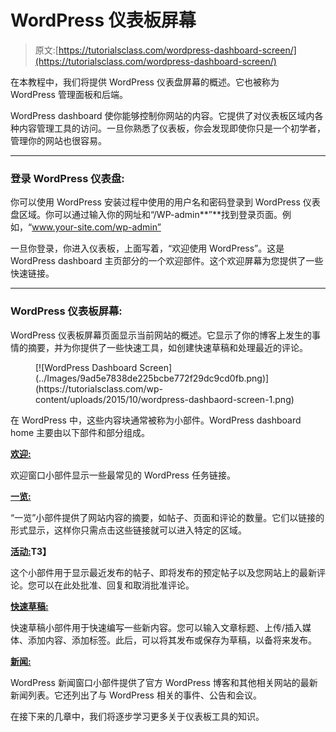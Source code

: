 # WordPress 仪表板屏幕

> 原文:[https://tutorialsclass.com/wordpress-dashboard-screen/](https://tutorialsclass.com/wordpress-dashboard-screen/)

在本教程中，我们将提供 WordPress 仪表盘屏幕的概述。它也被称为 WordPress 管理面板和后端。

WordPress dashboard 使你能够控制你网站的内容。它提供了对仪表板区域内各种内容管理工具的访问。一旦你熟悉了仪表板，你会发现即使你只是一个初学者，管理你的网站也很容易。

* * *

### 登录 WordPress 仪表盘:

你可以使用 WordPress 安装过程中使用的用户名和密码登录到 WordPress 仪表盘区域。你可以通过输入你的网址和“/WP-admin**”**找到登录页面。例如，“www.your-site.com/wp-admin”

一旦你登录，你进入仪表板，上面写着，“欢迎使用 WordPress”。这是 WordPress dashboard 主页部分的一个欢迎部件。这个欢迎屏幕为您提供了一些快速链接。

* * *

### WordPress 仪表板屏幕:

WordPress 仪表板屏幕页面显示当前网站的概述。它显示了你的博客上发生的事情的摘要，并为你提供了一些快速工具，如创建快速草稿和处理最近的评论。

<figure class="wp-block-image size-large">[![WordPress Dashboard Screen](../Images/9ad5e7838de225bcbe772f29dc9cd0fb.png)](https://tutorialsclass.com/wp-content/uploads/2015/10/wordpress-dashbaord-screen-1.png)</figure>

在 WordPress 中，这些内容块通常被称为小部件。WordPress dashboard home 主要由以下部件和部分组成。

**[欢迎:](https://codex.wordpress.org/Dashboard_Screen#Welcome)**

欢迎窗口小部件显示一些最常见的 WordPress 任务链接。

**[一览:](https://codex.wordpress.org/Dashboard_Screen#At_a_Glance)**

“一览”小部件提供了网站内容的摘要，如帖子、页面和评论的数量。它们以链接的形式显示，这样你只需点击这些链接就可以进入特定的区域。

**[活动:](https://codex.wordpress.org/Dashboard_Screen#Activity)T3】**

这个小部件用于显示最近发布的帖子、即将发布的预定帖子以及您网站上的最新评论。您可以在此处批准、回复和取消批准评论。

**[快速草稿:](https://codex.wordpress.org/Dashboard_Screen#Quick_Draft)**

快速草稿小部件用于快速编写一些新内容。您可以输入文章标题、上传/插入媒体、添加内容、添加标签。此后，可以将其发布或保存为草稿，以备将来发布。

**[新闻:](https://codex.wordpress.org/Dashboard_Screen#WordPress_News)**

WordPress 新闻窗口小部件提供了官方 WordPress 博客和其他相关网站的最新新闻列表。它还列出了与 WordPress 相关的事件、公告和会议。

在接下来的几章中，我们将逐步学习更多关于仪表板工具的知识。